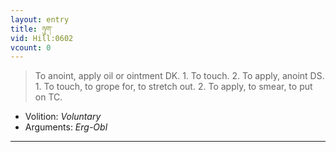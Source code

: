 ```yaml
---
layout: entry
title: ཉུག་
vid: Hill:0602
vcount: 0
---
```

> To anoint, apply oil or ointment DK\. 1\. To touch\. 2\. To apply, anoint DS\. 1\. To touch, to grope for, to stretch out\. 2\. To apply, to smear, to put on TC\.

* Volition: _Voluntary_
* Arguments: _Erg-Obl_

---

